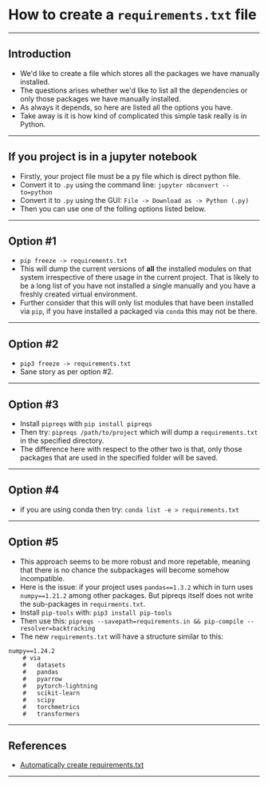 # How to create a `requirements.txt` file
***

## Introduction
- We'd like to create a file which stores all the packages we have manually installed.
- The questions arises whether we'd like to list all the dependencies or only those packages we have manually installed.
- As always it depends, so here are listed all the options you have.
- Take away is it is how kind of complicated this simple task really is in Python.
***

## If you project is in a jupyter notebook
- Firstly, your project file must be a py file which is direct python file.
- Convert it to `.py` using the command line: `jupyter nbconvert --to=python`
- Convert it to `.py` using the GUI: `File -> Download as -> Python (.py)`
- Then you can use one of the folling options listed below.
***

## Option #1
- `pip freeze -> requirements.txt`
- This will dump the current versions of **all** the installed modules on that system irrespective of there usage in the current project. That is likely to be a long list of you have not installed a single manually and you have a freshly created virtual environment. 
- Further consider that this will only list modules that have been installed via `pip`, if you have installed a packaged via `conda` this may not be there. 
***

## Option #2
- `pip3 freeze -> requirements.txt`
- Sane story as per option #2.
***

## Option #3
- Install `pipreqs` with `pip install pipreqs`
- Then try: `pipreqs /path/to/project` which will dump a `requirements.txt` in the specified directory.
- The difference here with respect to the other two is that, only those packages that are used in the specified folder will be saved.
***

## Option #4
- if you are using conda then try: `conda list -e > requirements.txt`
***

## Option #5
- This approach seems to be more robust and more repetable, meaning that there is no chance the subpackages will become somehow incompatible.
- Here is the issue: if your project uses `pandas==1.3.2` which in turn uses `numpy==1.21.2` among other packages. But pipreqs itself does not write the sub-packages in `requirments.txt`.
- Install `pip-tools` with: `pip3 install pip-tools`
- Then use this: `pipreqs --savepath=requirements.in && pip-compile --resolver=backtracking`
- The new `requirements.txt` will have a structure similar to this:
```shell
numpy==1.24.2
    # via
    #   datasets
    #   pandas
    #   pyarrow
    #   pytorch-lightning
    #   scikit-learn
    #   scipy
    #   torchmetrics
    #   transformers
```
***

## References
- [Automatically create requirements.txt](https://stackoverflow.com/questions/31684375/automatically-create-requirements-txt)
***